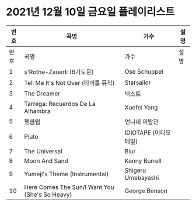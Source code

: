 # 2021년 12월 10일 금요일 플레이리스트

| 번호 | 곡명 | 가수 | 설명 |
|------|------|------|------|
| 번호 | 곡명 | 가수 | 설명 |
| 1 | s'Rothe-Zauerli (B기도문) | Ose Schuppel |  |
| 2 | Tell Me It's Not Over (타이틀 뮤직) | Starsailor |  |
| 3 | The Dreamer | 넥스트 |  |
| 4 | Tarrega: Recuerdos De La Alhambra | Xuefei Yang |  |
| 5 | 팬클럽 | 언니네 이발관 |  |
| 6 | Pluto | IDIOTAPE (이디오테잎) |  |
| 7 | The Universal | Blur |  |
| 8 | Moon And Sand | Kenny Burrell |  |
| 9 | Yumeji's Theme (Instrumental) | Shigeru Umebayashi |  |
| 10 | Here Comes The Sun/I Want You (She's So Heavy) | George Benson |  |

